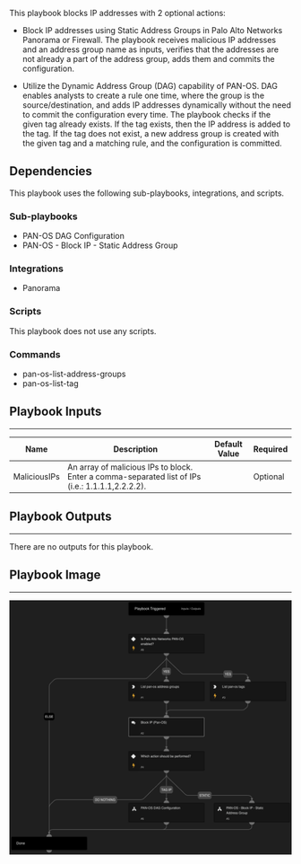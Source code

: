 This playbook blocks IP addresses with 2 optional actions:

- Block IP addresses using Static Address Groups in Palo Alto Networks Panorama or Firewall. The playbook receives malicious IP addresses and an address group name as inputs, verifies that the addresses are not already a part of the address group, adds them and commits the configuration.


- Utilize the Dynamic Address Group (DAG) capability of PAN-OS. DAG enables analysts to create a rule one time, where the group is the source/destination, and adds IP addresses dynamically without the need to commit the configuration every time.
The playbook checks if the given tag already exists. If the tag exists, then the IP address is added to the tag.
If the tag does not exist, a new address group is created with the given tag and a matching rule, and the configuration is committed.

## Dependencies

This playbook uses the following sub-playbooks, integrations, and scripts.

### Sub-playbooks

* PAN-OS DAG Configuration
* PAN-OS - Block IP - Static Address Group

### Integrations

* Panorama

### Scripts

This playbook does not use any scripts.

### Commands

* pan-os-list-address-groups
* pan-os-list-tag

## Playbook Inputs

---

| **Name** | **Description** | **Default Value** | **Required** |
| --- | --- | --- | --- |
| MaliciousIPs | An array of malicious IPs to block. Enter a comma-separated list of IPs \(i.e.: 1.1.1.1,2.2.2.2\). |  | Optional |

## Playbook Outputs

---
There are no outputs for this playbook.

## Playbook Image

---

![PAN-OS - Block IP](../doc_files/PAN-OS_-_Block_IP.png)
